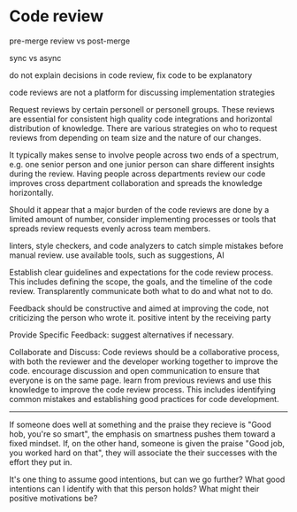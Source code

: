 # Code review

pre-merge review vs post-merge

sync vs async

do not explain decisions in code review, fix code to be explanatory

code reviews are not a platform for discussing implementation strategies

Request reviews by certain personell or personell groups. These reviews are essential for consistent high quality code integrations and horizontal distribution of knowledge. There are various strategies on who to request reviews from depending on team size and the nature of our changes.

It typically makes sense to involve people across two ends of a spectrum, e.g. one senior person and one junior person can share different insights during the review. Having people across departments review our code improves cross department collaboration and spreads the knowledge horizontally.

Should it appear that a major burden of the code reviews are done by a limited amount of number, consider implementing processes or tools that spreads review requests evenly across team members.

linters, style checkers, and code analyzers to catch simple mistakes before manual review. use available tools, such as suggestions, AI

Establish clear guidelines and expectations for the code review process. This includes defining the scope, the goals, and the timeline of the code review. Transplarently communicate both what to do and what not to do.

Feedback should be constructive and aimed at improving the code, not criticizing the person who wrote it. positive intent by the receiving party

Provide Specific Feedback: suggest alternatives if necessary.

Collaborate and Discuss: Code reviews should be a collaborative process, with both the reviewer and the developer working together to improve the code. encourage discussion and open communication to ensure that everyone is on the same page. learn from previous reviews and use this knowledge to improve the code review process. This includes identifying common mistakes and establishing good practices for code development.

---

If someone does well at something and the praise they recieve is "Good hob, you're so smart", the emphasis on smartness pushes them toward a fixed mindset. If, on the other hand, someone is given the praise "Good job, you worked hard on that", they will associate the their successes with the effort they put in.

It's one thing to assume good intentions, but can we go further? What good intentions can I identify with that this person holds? What might their positive motivations be?
